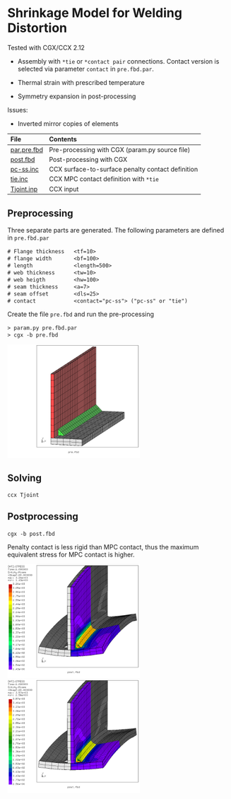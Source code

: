 # Shrinkage Model for Welding Distortion
Tested with CGX/CCX 2.12

+ Assembly with `*tie` or `*contact pair` connections. Contact version is
selected via parameter `contact` in `pre.fbd.par`.

+ Thermal strain with prescribed temperature
+ Symmetry expansion in post-processing

Issues:
+ Inverted mirror copies of elements


| File                   | Contents                                      |
| :-------------         | :-------------                                |
| [par.pre.fbd](par.pre.fbd) | Pre-processing with CGX (param.py source file)                 |
| [post.fbd](post.fbd) | Post-processing with CGX                 |
| [pc-ss.inc](pc-ss.inc) | CCX surface-to-surface penalty contact definition |
| [tie.inc](tie.inc)     | CCX MPC contact definition with `*tie`            |
| [Tjoint.inp](Tjoint.inp)     | CCX input          |

## Preprocessing
Three separate parts are generated.
The following parameters are defined in `pre.fbd.par`
```
# Flange thickness   <tf=10>
# flange width       <bf=100>
# length             <length=500>
# web thickness      <tw=10>
# web heigth         <hw=100>
# seam thickness     <a=7>
# seam offset        <dls=25>
# contact            <contact="pc-ss"> ("pc-ss" or "tie")
```
Create the file `pre.fbd` and run the pre-processing
```
> param.py pre.fbd.par
> cgx -b pre.fbd
```
<img src="parts.png" width="300">

## Solving
```
ccx Tjoint
```
## Postprocessing

```
cgx -b post.fbd
```
Penalty contact is less rigid than MPC contact, thus the maximum equivalent stress for MPC contact is higher.

<img src="SE-pcss-exp.png" width="300" title="Equivalent stress, penalty contact (contact='pc-ss')">
<img src="SE-tie-exp.png" width="300" title="Equivalent stress, MPC contact (contact='tie')">
